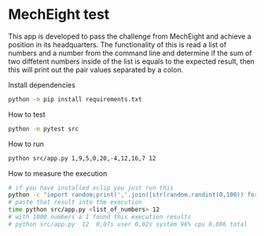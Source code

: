 # MechEight test

This app is developed to pass the challenge from MechEight and achieve a position in its headquarters. The functionality of this is read a list of numbers and a number from the command line and determine if the sum of two diffetent numbers inside of the list is equals to the expected result, then this will print out the pair values separated by a colon.

Install dependencies

```bash
python -m pip install requirements.txt
```

How to test

```bash
python -m pytest src
```

How to run

```bash
python src/app.py 1,9,5,0,20,-4,12,16,7 12
```

How to measure the execution

```bash
# if you have installed xclip you just run this
python -c "import random;print(','.join([str(random.randint(0,100)) for x in range(1001)]))" | xclip -selection c
# paste that result into the execution
time python src/app.py <list_of_numbers> 12
# with 1000 numbers a I found this execution results
# python src/app.py  12  0,07s user 0,02s system 96% cpu 0,086 total
```
